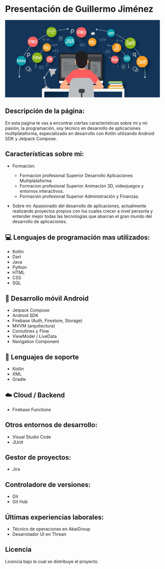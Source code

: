 # Presentación de Guillermo Jiménez
![Imagen de Portada](imagenes/presentacion.jpg)

## Descripción de la página:
En esta pagina te vas a encontrar ciertas características sobre mi y mi pasión, la programación, soy técnico en desarrollo de aplicaciones multiplataforma, especializado en desarrollo con Kotlin utilizando Android SDK y Jetpack Compose.

## Características sobre mi:
- Formación:
  - Formacion profesional Superior Desarrollo Aplicaciones Multiplataforma
  - Formacion profesional Superior Animación 3D, videojuegos y entornos interactivos.
  - Formación profesional Superior Administración y Finanzas.
             
            
             
- Sobre mi: Apasionado del desarrollo de aplicaciones, actualmente realizando proyectos propios con los cuales crecer a nivel personla y entender mejor todas las tecnologías que abarcan el gran mundo del desarrollo de aplicaciones.

## 💻 Lenguajes de programación mas utilizados:
- Kotlin
- Dart
- Java
- Python
- HTML
- CSS
- SQL

## 📱 Desarrollo móvil Android
- Jetpack Compose
- Android SDK
- Firebase (Auth, Firestore, Storage)
- MVVM (arquitectura)
- Coroutines y Flow
- ViewModel / LiveData
- Navigation Component

## 🔧 Lenguajes de soporte
- Kotlin
- XML
- Gradle

## ☁️ Cloud / Backend
- Firebase Functions

## Otros entornos de desarrollo:
- Visual Studio Code
- JUnit

## Gestor de proyectos:
- Jira

## Controladore de versiones:
- Git
- Git Hub

## Últimas experiencias laborales:
- Técnico de operaciones en AbaiGroup
- Desarrolador UI en Threan

## Licencia 
Licencia bajo la cual se distribuye el proyecto.
